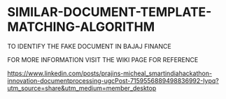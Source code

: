 # SIMILAR-DOCUMENT-TEMPLATE-MATCHING-ALGORITHM
TO IDENTIFY THE FAKE DOCUMENT IN BAJAJ FINANCE


FOR MORE INFORMATION VISIT THE WIKI PAGE FOR REFERENCE 

https://www.linkedin.com/posts/prajins-micheal_smartindiahackathon-innovation-documentprocessing-ugcPost-7159556889498836992-Iypq?utm_source=share&utm_medium=member_desktop
